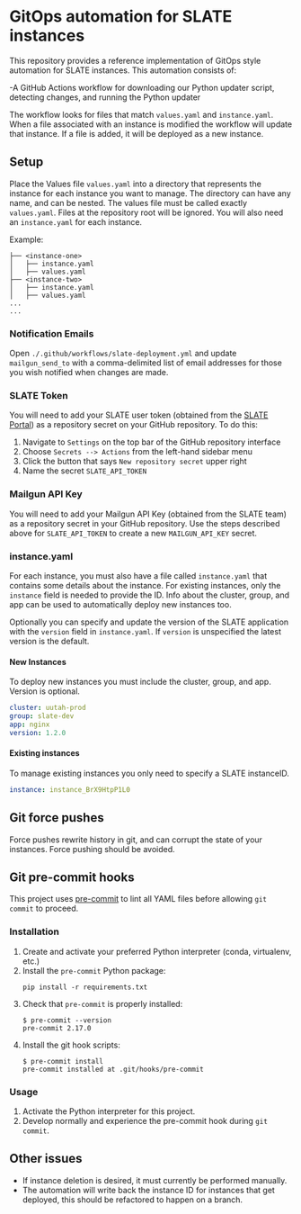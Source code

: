 # GitOps automation for SLATE instances

This repository provides a reference implementation of GitOps style automation for SLATE instances. This automation consists of:

-A GitHub Actions workflow for downloading our Python updater script, detecting changes, and running the Python updater

The workflow looks for files that match `values.yaml` and `instance.yaml`. When a file associated with an instance is modified the workflow will update that instance. If a file is added, it will be deployed as a new instance.

## Setup

Place the Values file `values.yaml` into a directory that represents the instance for each instance you want to manage. The directory can have any name, and can be nested. The values file must be called exactly `values.yaml`. Files at the repository root will be ignored. You will also need an `instance.yaml` for each instance.

Example:

```shell
├── <instance-one>
│   ├── instance.yaml
│   ├── values.yaml
├── <instance-two>
│   ├── instance.yaml
│   ├── values.yaml
...
...
```

### Notification Emails

Open `./.github/workflows/slate-deployment.yml` and update `mailgun_send_to` with a comma-delimited list of email addresses for those you wish notified when changes are made.

### SLATE Token

You will need to add your SLATE user token (obtained from the [SLATE Portal](https://portal.slateci.io/cli)) as a repository secret on your GitHub repository. To do this:

1. Navigate to `Settings` on the top bar of the GitHub repository interface
2. Choose `Secrets --> Actions` from the left-hand sidebar menu
3. Click the button that says `New repository secret` upper right
4. Name the secret `SLATE_API_TOKEN`

### Mailgun API Key

You will need to add your Mailgun API Key (obtained from the SLATE team) as a repository secret in your GitHub repository. Use the steps described above for `SLATE_API_TOKEN` to create a new `MAILGUN_API_KEY` secret.

### instance.yaml

For each instance, you must also have a file called `instance.yaml` that contains some details about the instance. For existing instances, only the `instance` field is needed to provide the ID. Info about the cluster, group, and app can be used to automatically deploy new instances too.

Optionally you can specify and update the version of the SLATE application with the `version` field in `instance.yaml`. If `version` is unspecified the latest version is the default.

#### New Instances

To deploy new instances you must include the cluster, group, and app. Version is optional.

```yaml
cluster: uutah-prod
group: slate-dev
app: nginx
version: 1.2.0
```

#### Existing instances

To manage existing instances you only need to specify a SLATE instanceID.

```yaml
instance: instance_BrX9HtpP1L0
```

## Git force pushes

Force pushes rewrite history in git, and can corrupt the state of your instances. Force pushing should be avoided.

## Git pre-commit hooks

This project uses [pre-commit](https://pre-commit.com) to lint all YAML files before allowing `git commit` to proceed.

### Installation

1. Create and activate your preferred Python interpreter (conda, virtualenv, etc.)
2. Install the `pre-commit` Python package:
   ```shell
   pip install -r requirements.txt
   ```
3. Check that `pre-commit` is properly installed:
   ```shell
   $ pre-commit --version
   pre-commit 2.17.0
   ```
4. Install the git hook scripts:
   ```shell
   $ pre-commit install
   pre-commit installed at .git/hooks/pre-commit
   ```

### Usage

1. Activate the Python interpreter for this project.
2. Develop normally and experience the pre-commit hook during `git commit`.

## Other issues

* If instance deletion is desired, it must currently be performed manually.
* The automation will write back the instance ID for instances that get deployed, this should be refactored to happen on a branch.
